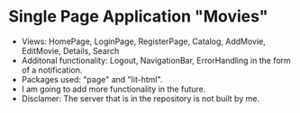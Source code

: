 # Single Page Application "Movies"

- Views: HomePage, LoginPage, RegisterPage, Catalog, AddMovie, EditMovie, Details, Search
- Additonal functionality: Logout, NavigationBar, ErrorHandling in the form of a notification.
- Packages used: "page" and "lit-html".
- I am going to add more functionality in the future.
- Disclamer: The server that is in the repository is not built by me. 
 
